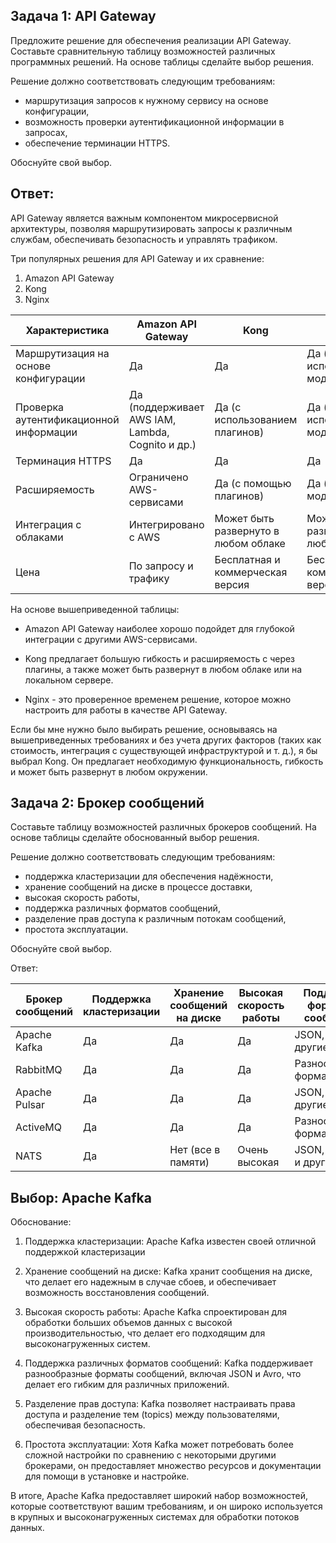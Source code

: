 ## Задача 1: API Gateway

Предложите решение для обеспечения реализации API Gateway. Составьте сравнительную таблицу возможностей различных программных решений. На основе таблицы сделайте выбор решения.

Решение должно соответствовать следующим требованиям:

- маршрутизация запросов к нужному сервису на основе конфигурации,
- возможность проверки аутентификационной информации в запросах,
- обеспечение терминации HTTPS.

Обоснуйте свой выбор.

## Ответ: 

API Gateway является важным компонентом микросервисной архитектуры, позволяя маршрутизировать запросы к различным службам, обеспечивать безопасность и управлять трафиком.

Три популярных решения для API Gateway и их сравнение:
1. Amazon API Gateway
2. Kong
3. Nginx

|Характеристика	| Amazon API Gateway | Kong | Nginx |
|--------|--------|-------|--------------------------|
|Маршрутизация на основе конфигурации|	Да |	Да |	Да  (с использованием модулей) |
|Проверка аутентификационной информации|	Да (поддерживает AWS IAM, Lambda, Cognito и др.)|	Да (с использованием плагинов)|	Да (с использованием модулей)|
|Терминация HTTPS|	Да|	Да|	Да|
|Расширяемость|	Ограничено AWS-сервисами|	Да (с помощью плагинов)|	Да (с помощью модулей)|
|Интеграция с облаками|	Интегрировано с AWS|Может быть развернуто в любом облаке|	Может быть развернуто в любом облаке|
|Цена|	По запросу и трафику|	Бесплатная и коммерческая версия|	Бесплатная и коммерческая версия|

На основе вышеприведенной таблицы:

- Amazon API Gateway наиболее хорошо подойдет для глубокой интеграции с другими AWS-сервисами.

- Kong предлагает большую гибкость и расширяемость с через плагины, а также может быть развернут в любом облаке или на локальном сервере.

- Nginx - это проверенное временем решение, которое можно настроить для работы в качестве API Gateway. 

Если бы мне нужно было выбирать решение, основываясь на вышеприведенных требованиях и без учета других факторов (таких как стоимость, интеграция с существующей инфраструктурой и т. д.), я бы выбрал Kong. Он предлагает необходимую функциональность, гибкость и может быть развернут в любом окружении.

## Задача 2: Брокер сообщений

Составьте таблицу возможностей различных брокеров сообщений. На основе таблицы сделайте обоснованный выбор решения.

Решение должно соответствовать следующим требованиям:

- поддержка кластеризации для обеспечения надёжности,
- хранение сообщений на диске в процессе доставки,
- высокая скорость работы,
- поддержка различных форматов сообщений,
- разделение прав доступа к различным потокам сообщений,
- простота эксплуатации.

Обоснуйте свой выбор.

Ответ:

|Брокер сообщений|	Поддержка кластеризации|	Хранение сообщений на диске|	Высокая скорость работы|	Поддержка форматов сообщений|	Разделение прав доступа|	Простота эксплуатации|
|--------------|------------|-------------|-------------|-------------|---------|-----------|
|Apache Kafka|	Да|	Да|	Да|	JSON, Avro, и другие|	Да|	Средняя|
|RabbitMQ|	Да|	Да|	Да|	Разнообразные форматы|	Да|	Высокая|
|Apache Pulsar|	Да|	Да| Да|	JSON, Avro, и другие|	Да|	Высокая|
|ActiveMQ|	Да|	Да|	Да|	Разнообразные форматы|	Да|	Высокая|
|NATS|	Да|	Нет (все в памяти)|	Очень высокая|	JSON, Protobuf и другие|	Да|	Высокая|

## Выбор: Apache Kafka

Обоснование:

1. Поддержка кластеризации: Apache Kafka известен своей отличной поддержкой кластеризации

2. Хранение сообщений на диске: Kafka хранит сообщения на диске, что делает его надежным в случае сбоев, и обеспечивает возможность восстановления сообщений.

3. Высокая скорость работы: Apache Kafka спроектирован для обработки больших объемов данных с высокой производительностью, что делает его подходящим для высоконагруженных систем.

4. Поддержка различных форматов сообщений: Kafka поддерживает разнообразные форматы сообщений, включая JSON и Avro, что делает его гибким для различных приложений.

5. Разделение прав доступа: Kafka позволяет настраивать права доступа и разделение тем (topics) между пользователями, обеспечивая безопасность.

6. Простота эксплуатации: Хотя Kafka может потребовать более сложной настройки по сравнению с некоторыми другими брокерами, он предоставляет множество ресурсов и документации для помощи в установке и настройке.

В итоге, Apache Kafka предоставляет широкий набор возможностей, которые соответствуют вашим требованиям, и он широко используется в крупных и высоконагруженных системах для обработки потоков данных.
